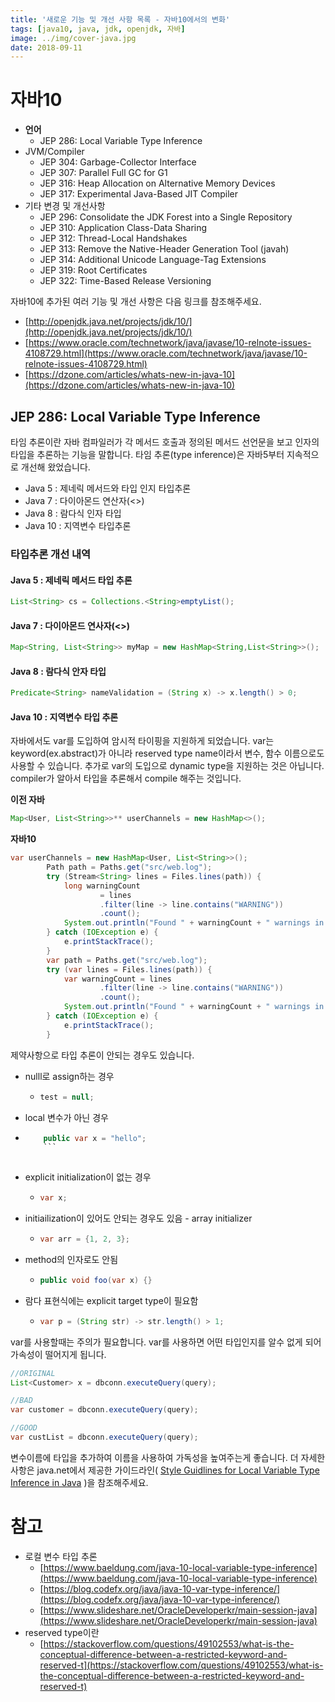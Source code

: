```yaml
---
title: '새로운 기능 및 개선 사항 목록 - 자바10에서의 변화'
tags: [java10, java, jdk, openjdk, 자바]
image: ../img/cover-java.jpg
date: 2018-09-11
---
```


# 자바10
* **언어**
	* JEP 286: Local Variable Type Inference
* JVM/Compiler
	* JEP 304: Garbage-Collector Interface
	* JEP 307: Parallel Full GC for G1
	* JEP 316: Heap Allocation on Alternative Memory Devices
	* JEP 317: Experimental Java-Based JIT Compiler
* 기타 변경 및 개선사항
	* JEP 296: Consolidate the JDK Forest into a Single Repository
	* JEP 310: Application Class-Data Sharing
	* JEP 312: Thread-Local Handshakes
	* JEP 313: Remove the Native-Header Generation Tool (javah)
	* JEP 314: Additional Unicode Language-Tag Extensions
	* JEP 319: Root Certificates
	* JEP 322: Time-Based Release Versioning

자바10에 추가된 여러 기능 및 개선 사항은 다음 링크를 참조해주세요.

* [http://openjdk.java.net/projects/jdk/10/](http://openjdk.java.net/projects/jdk/10/)
* [https://www.oracle.com/technetwork/java/javase/10-relnote-issues-4108729.html](https://www.oracle.com/technetwork/java/javase/10-relnote-issues-4108729.html)
* [https://dzone.com/articles/whats-new-in-java-10](https://dzone.com/articles/whats-new-in-java-10)

## JEP 286: Local Variable Type Inference
타임 추론이란 자바 컴파일러가 각 메서드 호출과 정의된 메서드 선언문을 보고 인자의 타입을 추론하는 기능을 말합니다. 타임 추론(type inference)은 자바5부터 지속적으로 개선해 왔었습니다.

* Java 5 : 제네릭 메서드와 타입 인지 타입추론
* Java 7 : 다이아몬드 연산자(<>)
* Java 8 : 람다식 인자 타입
* Java 10 : 지역변수 타입추론

### **타입추론 개선 내역**


#### **Java 5 : 제네릭 메서드 타입 추론**
```java
List<String> cs = Collections.<String>emptyList();
```

#### **Java 7 : 다이아몬드 연사자(<>)**
```java
Map<String, List<String>> myMap = new HashMap<String,List<String>>();
```

#### **Java 8 : 람다식 안자 타입**
```java
Predicate<String> nameValidation = (String x) -> x.length() > 0;
```

#### **Java 10 : 지역변수 타입 추론**
자바에서도 var를 도입하여 암시적 타이핑을 지원하게 되었습니다. var는 keyword(ex.abstract)가 아니라 reserved type name이라서 변수, 함수 이름으로도 사용할 수 있습니다.
추가로 var의 도입으로 dynamic type을 지원하는 것은 아닙니다. compiler가 알아서 타입을 추론해서 compile 해주는 것입니다.

**이전 자바**
```java
Map<User, List<String>>** userChannels = new HashMap<>();
```

**자바10**
```java
var userChannels = new HashMap<User, List<String>>();
		Path path = Paths.get("src/web.log");
		try (Stream<String> lines = Files.lines(path)) {
			long warningCount
					= lines
					.filter(line -> line.contains("WARNING"))
					.count();
			System.out.println("Found " + warningCount + " warnings in the log file");
		} catch (IOException e) {
			e.printStackTrace();
		}
		var path = Paths.get("src/web.log");
		try (var lines = Files.lines(path)) {
			var warningCount = lines
					.filter(line -> line.contains("WARNING"))
					.count();
			System.out.println("Found " + warningCount + " warnings in the log file");
		} catch (IOException e) {
			e.printStackTrace();
		}
```

제약사항으로 타입 추론이 안되는 경우도 있습니다.

* nulll로 assign하는 경우
	
	* ```java
	  test = null;
	  ```
* local 변수가 아닌 경우
	
* ```java
	  public var x = "hello";
	  ```
	
* explicit initialization이 없는 경우
	
	* ```java
	  var x;
	  ```
* initiailization이 있어도 안되는 경우도 있음 - array initializer
	
	* ```java
	  var arr = {1, 2, 3};
	  ```
* method의 인자로도 안됨
	
	* ```java
	  public void foo(var x) {}
	  ```
* 람다 표현식에는 explicit target type이 필요함
	
	* ```java
	  var p = (String str) -> str.length() > 1;
	  ```

var를 사용할때는 주의가 필요합니다. var를 사용하면 어떤 타입인지를 알수 없게 되어 가속성이 떨어지게 됩니다.

```java
//ORIGINAL
List<Customer> x = dbconn.executeQuery(query);

//BAD
var customer = dbconn.executeQuery(query);

//GOOD
var custList = dbconn.executeQuery(query);
```

변수이름에 타입을 추가하여 이름을 사용하여 가독성을 높여주는게 좋습니다.
더 자세한 사항은 java.net에서 제공한 가이드라인( [Style Guidlines for Local Variable Type Inference in Java](http://openjdk.java.net/projects/amber/LVTIstyle.html) )을 참조해주세요. 

# 참고

* 로컬 변수 타입 추론
	* [https://www.baeldung.com/java-10-local-variable-type-inference](https://www.baeldung.com/java-10-local-variable-type-inference)
	* [https://blog.codefx.org/java/java-10-var-type-inference/](https://blog.codefx.org/java/java-10-var-type-inference/)
	* [https://www.slideshare.net/OracleDeveloperkr/main-session-java](https://www.slideshare.net/OracleDeveloperkr/main-session-java)
* reserved type이란
	* [https://stackoverflow.com/questions/49102553/what-is-the-conceptual-difference-between-a-restricted-keyword-and-reserved-t](https://stackoverflow.com/questions/49102553/what-is-the-conceptual-difference-between-a-restricted-keyword-and-reserved-t)

